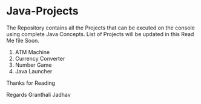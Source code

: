 # Java-Projects

The Repository contains all the Projects that can be excuted on the console using complete Java Concepts.
List of Projects will be updated in this Read Me file Soon.
1) ATM Machine
2) Currency Converter
3) Number Game
4) Java Launcher

Thanks for Reading 

Regards 
Granthali Jadhav
